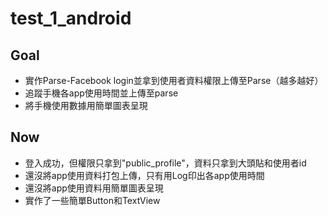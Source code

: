 # test_1_android

Goal
--------------------------------------
* 實作Parse-Facebook login並拿到使用者資料權限上傳至Parse（越多越好）
* 追蹤手機各app使用時間並上傳至parse
* 將手機使用數據用簡單圖表呈現

Now
---------------------------------------
* 登入成功，但權限只拿到"public_profile"，資料只拿到大頭貼和使用者id
* 還沒將app使用資料打包上傳，只有用Log印出各app使用時間
* 還沒將app使用資料用簡單圖表呈現
* 實作了一些簡單Button和TextView

